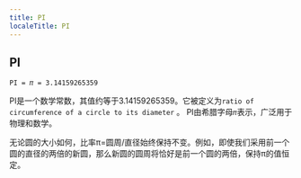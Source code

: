 ```yaml
---
title: PI
localeTitle: PI
---
```

## PI

`PI = 𝜋 = 3.14159265359`

PI是一个数学常数，其值约等于3.14159265359。它被定义为`ratio of circumference of a circle to its diameter` 。 PI由希腊字母`𝜋`表示，广泛用于物理和数学。

无论圆的大小如何，比率π=圆周/直径始终保持不变。例如，即使我们采用前一个圆的直径的两倍的新圆，那么新圆的圆周将恰好是前一个圆的两倍，保持π的值恒定。